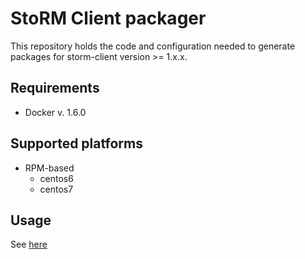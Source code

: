 # StoRM Client packager

This repository holds the code and configuration needed
to generate packages for storm-client version >=  1.x.x.

## Requirements
- Docker v. 1.6.0

## Supported platforms

- RPM-based
	- centos6
	- centos7

## Usage 

See [here](rpm/README.md)
